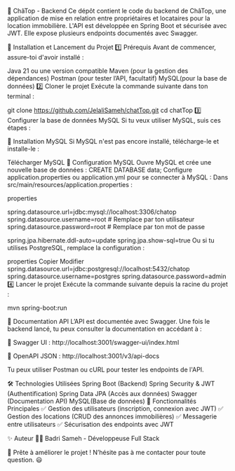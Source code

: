📌 ChâTop - Backend
Ce dépôt contient le code du backend de ChâTop, une application de mise en relation entre propriétaires et locataires pour la location immobilière. L'API est développée en Spring Boot et sécurisée avec JWT. Elle expose plusieurs endpoints documentés avec Swagger.

🚀 Installation et Lancement du Projet
1️⃣ Prérequis
Avant de commencer, assure-toi d'avoir installé :

Java 21 ou une version compatible
Maven (pour la gestion des dépendances)
Postman (pour tester l’API, facultatif)
MySQL(pour la base de données)
2️⃣ Cloner le projet
Exécute la commande suivante dans ton terminal :

git clone https://github.com/JelaliSameh/chatTop.git
cd chatTop
3️⃣ Configurer la base de données
 MySQL 
Si tu veux utiliser MySQL, suis ces étapes :

🔹 Installation MySQL
Si MySQL n'est pas encore installé, télécharge-le et installe-le :

Télécharger MySQL
🔹 Configuration MySQL
Ouvre MySQL et crée une nouvelle base de données :
CREATE DATABASE data;
Configure application.properties ou application.yml pour se connecter à MySQL :
Dans src/main/resources/application.properties :

properties

spring.datasource.url=jdbc:mysql://localhost:3306/chatop
spring.datasource.username=root  # Remplace par ton utilisateur
spring.datasource.password=root  # Remplace par ton mot de passe

spring.jpa.hibernate.ddl-auto=update
spring.jpa.show-sql=true
Ou si tu utilises PostgreSQL, remplace la configuration :

properties
Copier
Modifier
spring.datasource.url=jdbc:postgresql://localhost:5432/chatop
spring.datasource.username=postgres
spring.datasource.password=admin
4️⃣ Lancer le projet
Exécute la commande suivante depuis la racine du projet :

mvn spring-boot:run

📝 Documentation API
L’API est documentée avec Swagger. Une fois le backend lancé, tu peux consulter la documentation en accédant à :

📌 Swagger UI :
http://localhost:3001/swagger-ui/index.html

📌 OpenAPI JSON :
http://localhost:3001/v3/api-docs

Tu peux utiliser Postman ou cURL pour tester les endpoints de l'API.

🛠️ Technologies Utilisées
Spring Boot (Backend)
Spring Security & JWT (Authentification)
Spring Data JPA (Accès aux données)
Swagger (Documentation API)
MySQL(Base de données)
🎯 Fonctionnalités Principales
✅ Gestion des utilisateurs (inscription, connexion avec JWT)
✅ Gestion des locations (CRUD des annonces immobilières)
✅ Messagerie entre utilisateurs
✅ Sécurisation des endpoints avec JWT

✨ Auteur
👩‍💻 Badri Sameh - Développeuse Full Stack

🚀 Prête à améliorer le projet ! N’hésite pas à me contacter pour toute question. 😃







